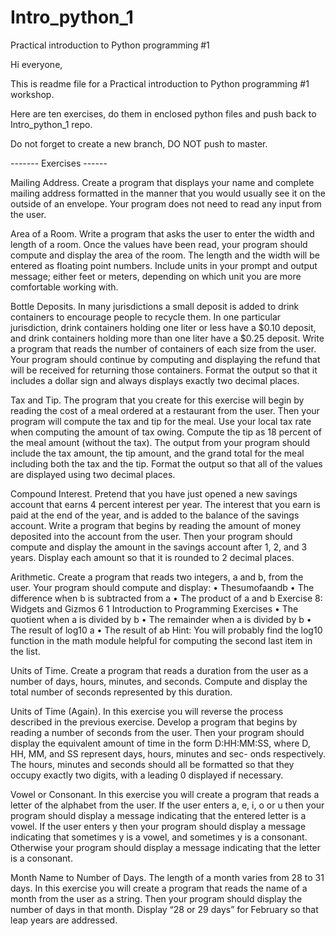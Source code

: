 # Intro_python_1

Practical introduction to Python programming #1

Hi everyone, 

This is readme file for a Practical introduction to Python programming #1 workshop.

Here are ten exercises, do them in enclosed python files and push back to Intro_python_1 repo.

Do not forget to create a new branch, DO NOT push to master.

------- Exercises ------

Mailing Address.
Create a program that displays your name and complete mailing address formatted in the manner that you would usually see it on the outside of an envelope. Your program
does not need to read any input from the user.

Area of a Room.
Write a program that asks the user to enter the width and length of a room. Once the values have been read, your program should compute and display the area of the room. The length and the width will be entered as floating point numbers. Include units in your prompt and output message; either feet or meters, depending on which unit you are more comfortable working with.


Bottle Deposits.
In many jurisdictions a small deposit is added to drink containers to encourage people to recycle them. In one particular jurisdiction, drink containers holding one liter or less have a $0.10 deposit, and drink containers holding more than one liter have a
$0.25 deposit.
Write a program that reads the number of containers of each size from the user.
Your program should continue by computing and displaying the refund that will be received for returning those containers. Format the output so that it includes a dollar sign and always displays exactly two decimal places.


Tax and Tip.
The program that you create for this exercise will begin by reading the cost of a meal ordered at a restaurant from the user. Then your program will compute the tax and tip for the meal. Use your local tax rate when computing the amount of tax owing. Compute the tip as 18 percent of the meal amount (without the tax). The output from your program should include the tax amount, the tip amount, and the grand total for the meal including both the tax and the tip. Format the output so that all of the values are displayed using two decimal places.

Compound Interest.
Pretend that you have just opened a new savings account that earns 4 percent interest per year. The interest that you earn is paid at the end of the year, and is added to the balance of the savings account. Write a program that begins by reading the amount of money deposited into the account from the user. Then your program should compute and display the amount in the savings account after 1, 2, and 3 years. Display
each amount so that it is rounded to 2 decimal places.

Arithmetic.
Create a program that reads two integers, a and b, from the user. Your program should
compute and display:
• Thesumofaandb
• The difference when b is subtracted from a • The product of a and b
  Exercise 8: Widgets and Gizmos
6 1 Introduction to Programming Exercises
 • The quotient when a is divided by b
• The remainder when a is divided by b
• The result of log10 a
• The result of ab
Hint: You will probably find the log10 function in the math module helpful for computing the second last item in the list.

Units of Time.
Create a program that reads a duration from the user as a number of days, hours, minutes, and seconds. Compute and display the total number of seconds represented
by this duration.

Units of Time (Again).
In this exercise you will reverse the process described in the previous exercise. Develop a program that begins by reading a number of seconds from the user. Then your program should display the equivalent amount of time in the form D:HH:MM:SS, where D, HH, MM, and SS represent days, hours, minutes and sec- onds respectively. The hours, minutes and seconds should all be formatted so that
they occupy exactly two digits, with a leading 0 displayed if necessary.


Vowel or Consonant.
In this exercise you will create a program that reads a letter of the alphabet from the user. If the user enters a, e, i, o or u then your program should display a message indicating that the entered letter is a vowel. If the user enters y then your program should display a message indicating that sometimes y is a vowel, and sometimes y is a consonant. Otherwise your program should display a message indicating that the
letter is a consonant.

Month Name to Number of Days.
The length of a month varies from 28 to 31 days. In this exercise you will create a program that reads the name of a month from the user as a string. Then your program should display the number of days in that month. Display “28 or 29 days”
for February so that leap years are addressed.















